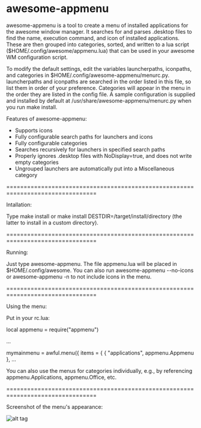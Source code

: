 # awesome-appmenu
awesome-appmenu is a tool to create a menu of installed applications for the awesome window manager. It searches for and parses .desktop files to find the name, execution command, and icon of installed applications. These are then grouped into categories, sorted, and written to a lua script ($HOME/.config/awesome/appmenu.lua) that can be used in your awesome WM configuration script. 

To modify the default settings, edit the variables launcherpaths, iconpaths, and categories in $HOME/.config/awesome-appmenu/menurc.py. launcherpaths and iconpaths are searched in the order listed in this file, so list them in order of your preference. Categories will appear in the menu in the order they are listed in the config file. A sample configuration is supplied and installed by default at /usr/share/awesome-appmenu/menurc.py when you run make install.

Features of awesome-appmenu:
* Supports icons
* Fully configurable search paths for launchers and icons
* Fully configurable categories
* Searches recursively for launchers in specified search paths
* Properly ignores .desktop files with NoDisplay=true, and does not write empty categories
* Ungrouped launchers are automatically put into a Miscellaneous category

================================================================================

Intallation:

Type make install or make install DESTDIR=/target/install/directory (the latter to install in a custom directory).

================================================================================

Running:

Just type awesome-appmenu. The file appmenu.lua will be placed in $HOME/.config/awesome. You can also run awesome-appmenu --no-icons or awesome-appmenu -n to not include icons in the menu.

================================================================================

Using the menu:

Put in your rc.lua: 

local appmenu = require("appmenu")

...

mymainmenu = awful.menu({ items = { { "applications", appmenu.Appmenu }, ...

You can also use the menus for categories individually, e.g., by referencing appmenu.Applications, appmenu.Office, etc.

================================================================================

Screenshot of the menu's appearance:

![alt tag](https://raw.githubusercontent.com/montagdude/awesome-appmenu/master/awesome-appmenu.png)

